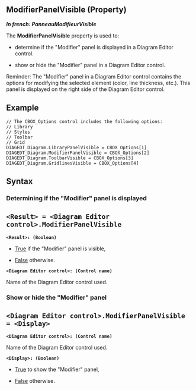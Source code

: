 
## ModifierPanelVisible (Property)

***In french: PanneauModifieurVisible***
	



<a name="XUse"></a>
<a name="Use"></a>
<a name="description"></a>
The **ModifierPanelVisible** property is used to: 

- determine if the "Modifier" panel is displayed in a Diagram Editor control.  

- show or hide the "Modifier" panel in a Diagram Editor control.




Reminder: The "Modifier" panel in a Diagram Editor control contains the options for modifying the selected element (color, line thickness, etc.). This panel is displayed on the right side of the Diagram Editor control.
<a name="Example1"></a>
<a name="sample_code"></a>

## Example


```wl
// The CBOX_Options control includes the following options: 
// Library
// Styles
// Toolbar
// Grid
DIAGEDT_Diagram.LibraryPanelVisible = CBOX_Options[1]
DIAGEDT_Diagram.ModifierPanelVisible = CBOX_Options[2]
DIAGEDT_Diagram.ToolbarVisible = CBOX_Options[3]
DIAGEDT_Diagram.GridlinesVisible = CBOX_Options[4]
```

<a name="XSYNTAX"></a>

## Syntax
<a name="SYNTAX1"></a>

### Determining if the "Modifier" panel is displayed

`<Result> = <Diagram Editor control>.ModifierPanelVisible`
---

**`<Result>: (Boolean)`**



- <u><u><u><u>True</u></u></u></u> if the "Modifier" panel is visible,

- <u><u><u><u>False</u></u></u></u> otherwise. 




**`<Diagram Editor control>: (Control name)`**

Name of the Diagram Editor control used. 


<a name="SYNTAX2"></a>

### Show or hide the "Modifier" panel

`<Diagram Editor control>.ModifierPanelVisible = <Display>`
---

**`<Diagram Editor control>: (Control name)`**

Name of the Diagram Editor control used. 

**`<Display>: (Boolean)`**



- <u><u><u><u>True</u></u></u></u> to show the "Modifier" panel,

- <u><u><u><u>False</u></u></u></u> otherwise. 







